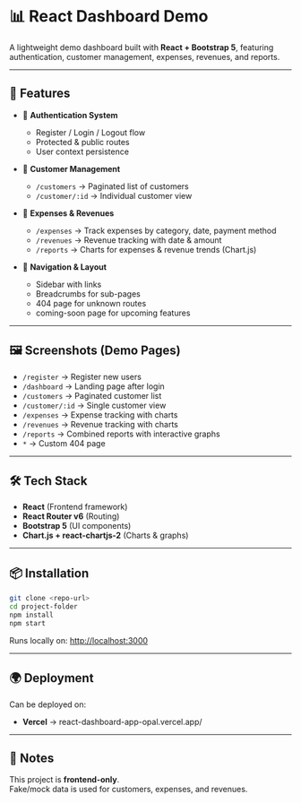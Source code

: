 # 📊 React Dashboard Demo

A lightweight demo dashboard built with **React + Bootstrap 5**, featuring authentication, customer management, expenses, revenues, and reports.

---

## 🚀 Features

- 🔑 **Authentication System**
  - Register / Login / Logout flow
  - Protected & public routes
  - User context persistence

- 👥 **Customer Management**
  - `/customers` → Paginated list of customers
  - `/customer/:id` → Individual customer view

- 💸 **Expenses & Revenues**
  - `/expenses` → Track expenses by category, date, payment method
  - `/revenues` → Revenue tracking with date & amount
  - `/reports` → Charts for expenses & revenue trends (Chart.js)

- 🧭 **Navigation & Layout**
  - Sidebar with links
  - Breadcrumbs for sub-pages
  - 404 page for unknown routes
  - coming-soon page for upcoming features

---

## 🖼️ Screenshots (Demo Pages)
 
- `/register` → Register new users  
- `/dashboard` → Landing page after login  
- `/customers` → Paginated customer list  
- `/customer/:id` → Single customer view  
- `/expenses` → Expense tracking with charts  
- `/revenues` → Revenue tracking with charts  
- `/reports` → Combined reports with interactive graphs  
- `*` → Custom 404 page  

---

## 🛠️ Tech Stack

- **React** (Frontend framework)  
- **React Router v6** (Routing)  
- **Bootstrap 5** (UI components)  
- **Chart.js + react-chartjs-2** (Charts & graphs)  

---

## 📦 Installation

```bash
git clone <repo-url>
cd project-folder
npm install
npm start
```

Runs locally on: [http://localhost:3000](http://localhost:3000)

---

## 🌍 Deployment

Can be deployed on:  
- **Vercel** → react-dashboard-app-opal.vercel.app/  

---

## 📌 Notes

This project is **frontend-only**.  
Fake/mock data is used for customers, expenses, and revenues.  

